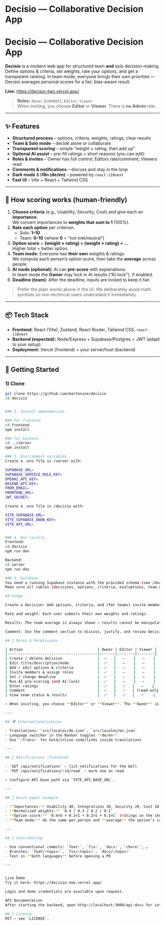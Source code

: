 # Decisio — Collaborative Decision App
# Decisio — Collaborative Decision App

**Decisio** is a modern web app for structured team **and** solo decision-making. Define options & criteria, set weights, rate your options, and get a transparent ranking. In team mode, everyone brings their own priorities — Decisio averages personal scores for a fair, bias-aware result.

**Live:** https://decisio-two.vercel.app/

> **Roles:** `Owner` (creator), `Editor`, `Viewer`  
> When inviting, you choose **Editor** or **Viewer**. There is **no Admin** role.

---

## ✨ Features

- **Structured process** – options, criteria, weights, ratings, clear results  
- **Team & Solo mode** – decide alone or collaborate  
- **Transparent scoring** – simple “weight × rating, then add up”  
- **Optional AI assist** – pre-fill ratings + short reasons (you can edit)  
- **Roles & invites** – Owner has full control; Editors rate/comment; Viewers read  
- **Comments & notifications** – discuss and stay in the loop  
- **Dark mode** & **i18n (de/en)** – powered by `react-i18next`  
- **Fast UI** – Vite + React + Tailwind CSS

---

## 🧠 How scoring works (human-friendly)

1. **Choose criteria** (e.g., Usability, Security, Cost) and give each an **importance**.  
   We convert importances to **weights that sum to 1** (100%).
2. **Rate each option** per criterion.  
   - Solo: **1–10**  
   - Team: **0–10** (where **0** = “not met/neutral”)
3. **Option score** = **(weight × rating) + (weight × rating) + …**  
   Higher total = better option.
4. **Team mode:** Everyone has **their own** weights & ratings.  
   We compute each person’s option score, then take the **average** across people.
5. **AI mode (optional):** AI can **pre-score** with explanations.  
   In team mode the **Owner** may lock in AI results (“AI-lock”), if enabled.
6. **Deadline (team):** After the deadline, inputs are locked to keep it fair.

> Prefer the plain words above in the UI. We deliberately avoid math symbols so non-technical users understand it immediately.

---

## 📦 Tech Stack

- **Frontend:** React (Vite), Zustand, React Router, Tailwind CSS, `react-i18next`
- **Backend (expected):** Node/Express + Supabase/Postgres + JWT (adapt to your setup)
- **Deployment:** Vercel (frontend) + your server/host (backend)


---

## 🚀 Getting Started

### 1) Clone

```bash
git clone https://github.com/martenzoe/decisio
cd decisio


### 2. Install dependencies

### For frontend
cd frontend
npm install

### For backend
cd ../server
npm install

### 3. Environment variables
Create a .env file in /server with:

SUPABASE_URL=
SUPABASE_SERVICE_ROLE_KEY=
OPENAI_API_KEY=
RESEND_API_KEY=
FROM_EMAIL=
FRONTEND_URL=
JWT_SECRET=

Create a .env file in /decisio with:

VITE_SUPABASE_URL=
VITE_SUPABASE_ANON_KEY=
VITE_API_URL=


### 4. Run locally
Frontend:
cd decisio
npm run dev

Backend:
cd server
npm run dev

### 5. Database
You need a running Supabase instance with the provided schema (see /docs/schema.sql).
Make sure all tables (decisions, options, criteria, evaluations, team_members, etc.) are set up correctly.

## Usage

Create a decision: Add options, criteria, and (for teams) invite members.

Rate and weight: Each user submits their own weights and ratings.

Results: The team average is always shown – results cannot be manipulated by a single person.

Comment: Use the comment section to discuss, justify, and review decisions.

## 🔐 Roles & Permissions

| Action                                  | Owner | Editor | Viewer |
|-----------------------------------------|:-----:|:------:|:------:|
| Create / delete decision                |  ✅   |   —    |   —    |
| Edit title/description/mode             |  ✅   |   —    |   —    |
| Add / edit options & criteria           |  ✅   |   —    |   —    |
| Invite members & assign roles           |  ✅   |   —    |   —    |
| Set / change deadline                   |  ✅   |   —    |   —    |
| Run AI pre-scoring (and AI-lock)        |  ✅   |   —    |   —    |
| Enter ratings                           |  ✅   |   ✅   |   —    |
| Comment                                 |  ✅   |   ✅   | (read-only if visible) |
| View team status & results              |  ✅   |   ✅   |   ✅    |

> When inviting, you choose **Editor** or **Viewer**. The **Owner** is the creator and always has full control.

---

## 🌍 Internationalization

- Translations: `src/locales/de.json`, `src/locales/en.json`
- Language switcher in the Navbar toggles **de/en**
- Use `<Trans>` for bold/inline code/links inside translations

---

## 🔔 Notifications (frontend)

- `GET /api/notifications` — list notifications for the bell  
- `PUT /api/notifications/:id/read` — mark one as read

> Configure API base path via `VITE_API_BASE_URL`.

---

## 🧪 Quick paper example

- **Importances:** Usability 40, Integrations 30, Security 20, Cost 10  
- **Normalized weights:** `0.4 / 0.3 / 0.2 / 0.1`  
- **Option score:** `0.4×U + 0.3×I + 0.2×S + 0.1×C` (ratings on the chosen scale)  
- **Team mode:** do the same per person and **average** the option’s scores.

---

## 🤝 Contributing

- Use conventional commits: `feat:`, `fix:`, `docs:`, `chore:`, …
- Branches: `feat/<topic>`, `fix/<topic>`, `docs/<topic>`
- Test in **both languages** before opening a PR

---


Live Demo
Try it here: https://decisio-two.vercel.app/

Login and demo credentials are available upon request.

API Documentation
After starting the backend, open http://localhost:3000/api-docs for interactive Swagger documentation.

## 📄 License
MIT — see `LICENSE`.

